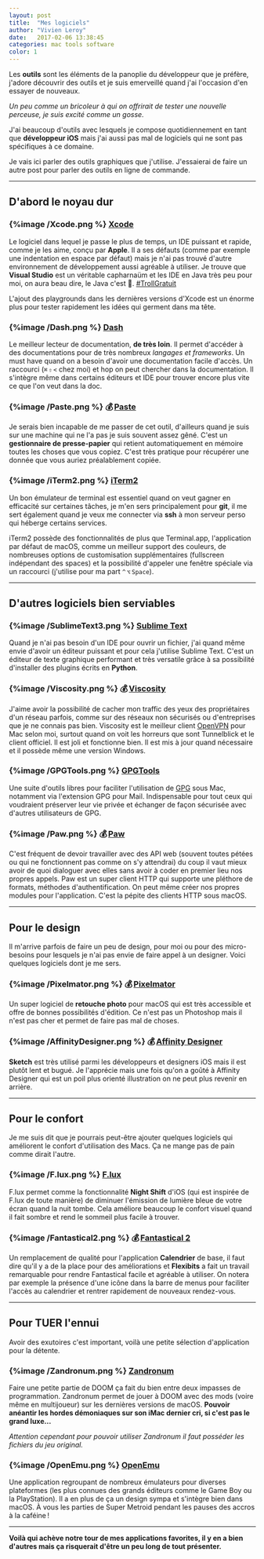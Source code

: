 ```yaml
---
layout: post
title:  "Mes logiciels"
author: "Vivien Leroy"
date:   2017-02-06 13:38:45
categories: mac tools software
color: 1
---
```


Les **outils** sont les éléments de la panoplie du développeur que je préfère, j'adore découvrir des outils et je suis emerveillé quand j'ai l'occasion d'en essayer de nouveaux.

*Un peu comme un bricoleur à qui on offrirait de tester une nouvelle perceuse, je suis excité comme un gosse.*

J'ai beaucoup d'outils avec lesquels je compose quotidiennement en tant que **développeur iOS** mais j'ai aussi pas mal de logiciels qui ne sont pas spécifiques à ce domaine.

Je vais ici parler des outils graphiques que j'utilise. J'essaierai de faire un autre post pour parler des outils en ligne de commande.

---

## D'abord le noyau dur

### {%image /Xcode.png %} [Xcode](https://developer.apple.com/xcode/)

Le logiciel dans lequel je passe le plus de temps, un IDE puissant et rapide, comme je les aime, conçu par **Apple**. Il a ses défauts (comme par exemple une indentation en espace par défaut) mais je n'ai pas trouvé d'autre environnement de développement aussi agréable à utiliser. Je trouve que **Visual Studio** est un véritable capharnaüm et les IDE en Java très peu pour moi, on aura beau dire, le Java c'est 💩. [#TrollGratuit](https://twitter.com/#trollgratuit)

L'ajout des playgrounds dans les dernières versions d'Xcode est un énorme plus pour tester rapidement les idées qui germent dans ma tête.

### {%image /Dash.png %} [Dash](https://kapeli.com/dash)

Le meilleur lecteur de documentation, **de très loin**. Il permet d'accéder à des documentations pour de très nombreux *langages et frameworks*. Un must have quand on a besoin d'avoir une documentation facile d'accès. Un raccourci (`⌘` `⇧` `<` chez moi) et hop on peut chercher dans la documentation. Il s'intègre même dans certains éditeurs et IDE pour trouver encore plus vite ce que l'on veut dans la doc.

### {%image /Paste.png %} 💰 [Paste](http://pasteapp.me)

Je serais bien incapable de me passer de cet outil, d'ailleurs quand je suis sur une machine qui ne l'a pas je suis souvent assez gêné. C'est un **gestionnaire de presse-papier** qui retient automatiquement en mémoire toutes les choses que vous copiez. C'est très pratique pour récupérer une donnée que vous auriez préalablement copiée.

### {%image /iTerm2.png %} [iTerm2](http://iterm2.com)

Un bon émulateur de terminal est essentiel quand on veut gagner en efficacité sur certaines tâches, je m'en sers principalement pour **git**, il me sert également quand je veux me connecter via **ssh** à mon serveur perso qui héberge certains services.

iTerm2 possède des fonctionnalités de plus que Terminal.app, l'application par défaut de macOS, comme un meilleur support des couleurs, de nombreuses options de customisation supplémentaires (fullscreen indépendant des spaces) et la possibilité d'appeler une fenêtre spéciale via un raccourci (j'utilise pour ma part `^` `⌥` `Space`).

---

## D'autres logiciels bien serviables

### {%image /SublimeText3.png %} [Sublime Text](https://www.sublimetext.com)

Quand je n'ai pas besoin d'un IDE pour ouvrir un fichier, j'ai quand même envie d'avoir un éditeur puissant et pour cela j'utilise Sublime Text. C'est un éditeur de texte graphique performant et très versatile grâce à sa possibilité d'installer des plugins écrits en **Python**.

### {%image /Viscosity.png %} 💰 [Viscosity](https://www.sparklabs.com/viscosity/)

J'aime avoir la possibilité de cacher mon traffic des yeux des propriétaires d'un réseau parfois, comme sur des réseaux non sécurisés ou d'entreprises que je ne connais pas bien. Viscosity est le meilleur client [OpenVPN](https://fr.wikipedia.org/wiki/OpenVPN) pour Mac selon moi, surtout quand on voit les horreurs que sont Tunnelblick et le client officiel. Il est joli et fonctionne bien. Il est mis à jour quand nécessaire et il possède même une version Windows.

### {%image /GPGTools.png %} [GPGTools](https://gpgtools.org)

Une suite d'outils libres pour faciliter l'utilisation de [GPG](https://fr.wikipedia.org/wiki/GNU_Privacy_Guard) sous Mac, notamment via l'extension GPG pour Mail. Indispensable pour tout ceux qui voudraient préserver leur vie privée et échanger de façon sécurisée avec d'autres utilisateurs de GPG.

### {%image /Paw.png %} 💰 [Paw](https://paw.cloud)

C'est fréquent de devoir travailler avec des API web (souvent toutes pétées ou qui ne fonctionnent pas comme on s'y attendrai) du coup il vaut mieux avoir de quoi dialoguer avec elles sans avoir à coder en premier lieu nos propres appels. Paw est un super client HTTP qui supporte une pléthore de formats, méthodes d'authentification. On peut même créer nos propres modules pour l'application. C'est la pépite des clients HTTP sous macOS.

---

## Pour le design

Il m'arrive parfois de faire un peu de design, pour moi ou pour des micro-besoins pour lesquels je n'ai pas envie de faire appel à un designer. Voici quelques logiciels dont je me sers.

### {%image /Pixelmator.png %} 💰 [Pixelmator](http://pixelmator.com)

Un super logiciel de **retouche photo** pour macOS qui est très accessible et offre de bonnes possibilités d'édition. Ce n'est pas un Photoshop mais il n'est pas cher et permet de faire pas mal de choses.

### {%image /AffinityDesigner.png %} 💰 [Affinity Designer](http://affinity.serif.com/fr/designer/)

**Sketch** est très utilisé parmi les développeurs et designers iOS mais il est plutôt lent et bugué. Je l'apprécie mais une fois qu'on a goûté à Affinity Designer qui est un poil plus orienté illustration on ne peut plus revenir en arrière.

---

## Pour le confort

Je me suis dit que je pourrais peut-être ajouter quelques logiciels qui améliorent le confort d'utilisation des Macs. Ça ne mange pas de pain comme dirait l'autre.

### {%image /F.lux.png %} [F.lux](https://justgetflux.com)

F.lux permet comme la fonctionnalité **Night Shift** d'iOS (qui est inspirée de F.lux de toute manière) de diminuer l'émission de lumière bleue de votre écran quand la nuit tombe. Cela améliore beaucoup le confort visuel quand il fait sombre et rend le sommeil plus facile à trouver.

### {%image /Fantastical2.png %} 💰 [Fantastical 2](https://flexibits.com/fantastical)

Un remplacement de qualité pour l'application **Calendrier** de base, il faut dire qu'il y a de la place pour des améliorations et **Flexibits** a fait un travail remarquable pour rendre Fantastical facile et agréable à utiliser. On notera par exemple la présence d'une icône dans la barre de menus pour faciliter l'accès au calendrier et rentrer rapidement de nouveaux rendez-vous.

---

## Pour TUER l'ennui

Avoir des exutoires c'est important, voilà une petite sélection d'application pour la détente.

### {%image /Zandronum.png %} [Zandronum](http://zandronum.com)

Faire une petite partie de DOOM ça fait du bien entre deux impasses de programmation. Zandronum permet de jouer à DOOM avec des mods (voire même en multijoueur) sur les dernières versions de macOS. **Pouvoir anéantir les hordes démoniaques sur son iMac dernier cri, si c'est pas le grand luxe…**

*Attention cependant pour pouvoir utiliser Zandronum il faut posséder les fichiers du jeu original.*

### {%image /OpenEmu.png %} [OpenEmu](http://openemu.org)

Une application regroupant de nombreux émulateurs pour diverses plateformes (les plus connues des grands éditeurs comme le Game Boy ou la PlayStation). Il a en plus de ça un design sympa et s'intègre bien dans macOS. À vous les parties de Super Metroid pendant les pauses des accros à la caféine !

---

**Voilà qui achève notre tour de mes applications favorites, il y en a bien d'autres mais ça risquerait d'être un peu long de tout présenter.**

